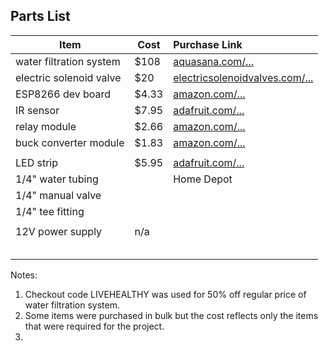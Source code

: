 ## Parts List

| Item                    | Cost  | Purchase Link                                                |
| ----------------------- | ----- | :----------------------------------------------------------- |
| water filtration system | $108  | [aquasana.com/...](https://www.aquasana.com/drinking-water-filter-systems/under-counter-faucet-2-stage/chrome) |
| electric solenoid valve | $20   | [electricsolenoidvalves.com/...](https://www.electricsolenoidvalves.com/1-4-12v-dc-electric-plastic-solenoid-valve/?gclid=Cj0KCQiA7OnxBRCNARIsAIW53B_mqhWERAm4H16aWnoii-s6UdT-edAzLE60pQY-LprUZFgntIm0AdwaAoupEALw_wcB) |
| ESP8266 dev board       | $4.33 | [amazon.com/...](https://www.amazon.com/HiLetgo-Internet-Development-Wireless-Micropython/dp/B010N1SPRK?ref_=ast_sto_dp) |
| IR sensor               | $7.95 | [adafruit.com/...](https://www.adafruit.com/product/1927)    |
| relay module            | $2.66 | [amazon.com/...](https://www.amazon.com/MCIGICM-Channel-Raspberry-Optocoupler-Expansion/dp/B072BY3KJF?ref_=ast_sto_dp) |
| buck converter module   | $1.83 | [amazon.com/...](https://www.amazon.com/Valefod-Efficiency-Voltage-Regulator-Converter/dp/B076H3XHXP?ref_=ast_bbp_dp&th=1&psc=1) |
|                         |       |                                                              |
| LED strip               | $5.95 | [adafruit.com/...](https://www.adafruit.com/product/1426)    |
| 1/4" water tubing       |       | Home Depot                                                   |
| 1/4" manual valve       |       |                                                              |
| 1/4" tee fitting        |       |                                                              |
|                         |       |                                                              |
| 12V power supply        | n/a   |                                                              |
|                         |       |                                                              |
|                         |       |                                                              |
|                         |       |                                                              |
|                         |       |                                                              |
|                         |       |                                                              |

Notes:

1. Checkout code LIVEHEALTHY was used for 50% off regular price of water filtration system.
2. Some items were purchased in bulk but the cost reflects only the items that were required for the project.
3. 
